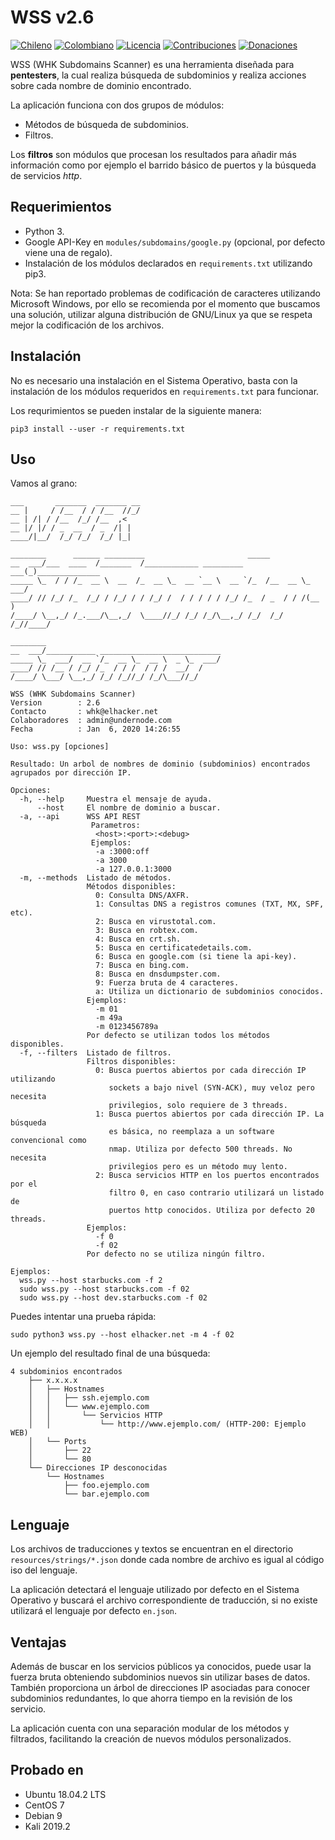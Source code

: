 # WSS v2.6

[![Chileno](https://img.shields.io/badge/From-Chile-blue.svg)](https://es.wikipedia.org/wiki/Chile)
[![Colombiano](https://img.shields.io/badge/From-Colombia-blueviolet)](https://es.wikipedia.org/wiki/Colombia)
[![Licencia](https://img.shields.io/badge/license-GPL%20(%3E%3D%202)-blue.svg)](https://www.gnu.org/licenses/gpl-3.0.html)
[![Contribuciones](https://img.shields.io/badge/contributions-welcome-blue.svg)](https://github.com/WHK102/wss/issues)
[![Donaciones](https://img.shields.io/badge/Donate-PayPal-blue.svg)](https://paypal.me/whk102)

WSS (WHK Subdomains Scanner) es una herramienta diseñada para **pentesters**, la
cual realiza búsqueda de subdominios y realiza acciones sobre cada nombre de
dominio encontrado.

La aplicación funciona con dos grupos de módulos:

- Métodos de búsqueda de subdominios.
- Filtros.

Los **filtros** son módulos que procesan los resultados para añadir más
información como por ejemplo el barrido básico de puertos y la búsqueda de
servicios *http*.


## Requerimientos

- Python 3.
- Google API-Key en `modules/subdomains/google.py` (opcional, por defecto viene
  una de regalo).
- Instalación de los módulos declarados en `requirements.txt` utilizando pip3.

Nota: Se han reportado problemas de codificación de caracteres utilizando
Microsoft Windows, por ello se recomienda por el momento que buscamos una
solución, utilizar alguna distribución de GNU/Linux ya que se respeta mejor
la codificación de los archivos.


## Instalación

No es necesario una instalación en el Sistema Operativo, basta con la
instalación de los módulos requeridos en `requirements.txt` para funcionar.

Los requrimientos se pueden instalar de la siguiente manera:

    pip3 install --user -r requirements.txt


## Uso

Vamos al grano:

    ___       _______  _______ __
    __ |     / /__  / / /__  //_/
    __ | /| / /__  /_/ /__  ,<   
    __ |/ |/ / _  __  / _  /| |  
    ____/|__/  /_/ /_/  /_/ |_|  
                                 
    ________      ______ _________                       _____               
    __  ___/___  ____  /_______  /____________ _________ ___(_)______________
    _____ \_  / / /_  __ \  __  /_  __ \_  __ `__ \  __ `/_  /__  __ \_  ___/
    ____/ // /_/ /_  /_/ / /_/ / / /_/ /  / / / / / /_/ /_  / _  / / /(__  ) 
    /____/ \__,_/ /_.___/\__,_/  \____//_/ /_/ /_/\__,_/ /_/  /_/ /_//____/  
                                                                             
    ________                                       
    __  ___/___________ ___________________________
    _____ \_  ___/  __ `/_  __ \_  __ \  _ \_  ___/
    ____/ // /__ / /_/ /_  / / /  / / /  __/  /    
    /____/ \___/ \__,_/ /_/ /_//_/ /_/\___//_/     
                                                   
    WSS (WHK Subdomains Scanner)
    Version        : 2.6
    Contacto       : whk@elhacker.net
    Colaboradores  : admin@undernode.com
    Fecha          : Jan  6, 2020 14:26:55
       
    Uso: wss.py [opciones]
       
    Resultado: Un arbol de nombres de dominio (subdominios) encontrados 
    agrupados por dirección IP.
       
    Opciones:
      -h, --help     Muestra el mensaje de ayuda.
          --host     El nombre de dominio a buscar.
      -a, --api      WSS API REST
                      Parametros:
                       <host>:<port>:<debug>
                      Ejemplos:  
                       -a :3000:off
                       -a 3000
                       -a 127.0.0.1:3000
      -m, --methods  Listado de métodos.
                     Métodos disponibles:
                       0: Consulta DNS/AXFR.
                       1: Consultas DNS a registros comunes (TXT, MX, SPF, etc).
                       2: Busca en virustotal.com.
                       3: Busca en robtex.com.
                       4: Busca en crt.sh.
                       5: Busca en certificatedetails.com.
                       6: Busca en google.com (si tiene la api-key).
                       7: Busca en bing.com.
                       8: Busca en dnsdumpster.com.
                       9: Fuerza bruta de 4 caracteres.
                       a: Utiliza un dictionario de subdominios conocidos.
                     Ejemplos:
                       -m 01
                       -m 49a
                       -m 0123456789a
                     Por defecto se utilizan todos los métodos disponibles.
      -f, --filters  Listado de filtros.
                     Filtros disponibles:
                       0: Busca puertos abiertos por cada dirección IP utilizando
                          sockets a bajo nivel (SYN-ACK), muy veloz pero necesita
                          privilegios, solo requiere de 3 threads.
                       1: Busca puertos abiertos por cada dirección IP. La búsqueda
                          es básica, no reemplaza a un software convencional como
                          nmap. Utiliza por defecto 500 threads. No necesita
                          privilegios pero es un método muy lento.
                       2: Busca servicios HTTP en los puertos encontrados por el
                          filtro 0, en caso contrario utilizará un listado de
                          puertos http conocidos. Utiliza por defecto 20 threads.
                     Ejemplos:
                       -f 0
                       -f 02
                     Por defecto no se utiliza ningún filtro.
       
    Ejemplos:
      wss.py --host starbucks.com -f 2
      sudo wss.py --host starbucks.com -f 02
      sudo wss.py --host dev.starbucks.com -f 02

Puedes intentar una prueba rápida:

    sudo python3 wss.py --host elhacker.net -m 4 -f 02

Un ejemplo del resultado final de una búsqueda:

    4 subdominios encontrados
        ├── x.x.x.x
        │   ├── Hostnames
        │   │   ├── ssh.ejemplo.com
        │   │   └── www.ejemplo.com
        │   │       └── Servicios HTTP
        │   │           └── http://www.ejemplo.com/ (HTTP-200: Ejemplo WEB)
        │   └── Ports
        │       ├── 22
        │       └── 80
        └── Direcciones IP desconocidas
            └── Hostnames
                ├── foo.ejemplo.com
                └── bar.ejemplo.com
    

## Lenguaje

Los archivos de traducciones y textos se encuentran en el directorio
`resources/strings/*.json` donde cada nombre de archivo es igual al código iso
del lenguaje.

La aplicación detectará el lenguaje utilizado por defecto en el Sistema
Operativo y buscará el archivo correspondiente de traducción, si no existe
utilizará el lenguaje por defecto `en.json`.


## Ventajas

Además de buscar en los servicios públicos ya conocidos, puede usar la fuerza
bruta obteniendo subdominios nuevos sin utilizar bases de datos. También
proporciona un árbol de direcciones IP asociadas para conocer subdominios
redundantes, lo que ahorra tiempo en la revisión de los servicio.

La aplicación cuenta con una separación modular de los métodos y filtrados,
facilitando la creación de nuevos módulos personalizados.


## Probado en

- Ubuntu 18.04.2 LTS
- CentOS 7
- Debian 9
- Kali 2019.2
